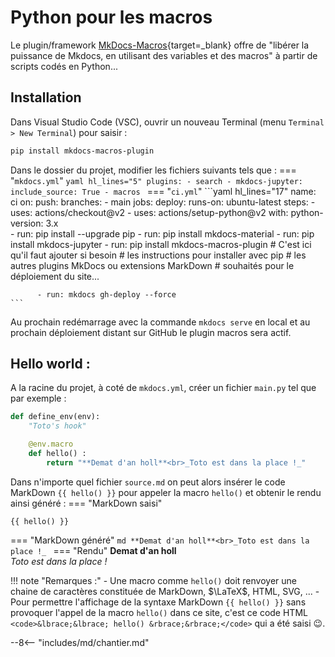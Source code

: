 # Python pour les macros
Le plugin/framework [MkDocs-Macros](https://mkdocs-macros-plugin.readthedocs.io/en/latest/){target=_blank}
 offre de "libérer la puissance de Mkdocs,
  en utilisant des variables et des macros" à partir de scripts codés en Python...

## Installation

Dans Visual Studio Code (VSC), ouvrir un nouveau Terminal (menu `Terminal > New Terminal`) pour saisir :
```bash
pip install mkdocs-macros-plugin
```
Dans le dossier du projet, modifier les fichiers suivants tels que :
=== "`mkdocs.yml`"
    ```yaml hl_lines="5"
    plugins:
      - search
      - mkdocs-jupyter:
          include_source: True
      - macros
    ```
=== "`ci.yml`"
    ```yaml hl_lines="17"
    name: ci
    on:
      push:
        branches:
          - main
    jobs:
      deploy:
        runs-on: ubuntu-latest
        steps:
          - uses: actions/checkout@v2
          - uses: actions/setup-python@v2
            with:
              python-version: 3.x      
          - run: pip install --upgrade pip
          - run: pip install mkdocs-material
          - run: pip install mkdocs-jupyter
          - run: pip install mkdocs-macros-plugin
          # C'est ici qu'il faut ajouter si besoin
          # les instructions pour installer avec pip
          # les autres plugins MkDocs ou extensions MarkDown
          # souhaités pour le déploiement du site...

          - run: mkdocs gh-deploy --force
    ```
Au prochain redémarrage avec la commande `mkdocs serve` en local
 et au prochain déploiement distant sur GitHub le plugin macros sera actif.

## Hello world :
A la racine du projet, à coté de `mkdocs.yml`, créer un fichier `main.py` tel que par exemple :
```py
def define_env(env):
    "Toto's hook"

    @env.macro
    def hello() :
        return "**Demat d'an holl**<br>_Toto est dans la place !_"
```

Dans n'importe quel fichier `source.md` on peut alors insérer le code MarkDown
<code>&lbrace;&lbrace; hello() &rbrace;&rbrace;</code>
pour appeler la macro `hello()` et obtenir le rendu ainsi généré :
=== "MarkDown saisi"
    <pre><code>&lbrace;&lbrace; hello() &rbrace;&rbrace;</code></pre>
=== "MarkDown généré"
    ```md
    **Demat d'an holl**<br>_Toto est dans la place !_
    ```
=== "Rendu"
    **Demat d'an holl**<br>_Toto est dans la place !_
    
!!! note "Remarques :"
    - Une macro comme `hello()` doit renvoyer une chaine de caractères constituée
    de MarkDown, $\LaTeX$, HTML, SVG, ...
    - Pour permettre l'affichage de la syntaxe MarkDown <code>&lbrace;&lbrace; hello() &rbrace;&rbrace;</code> sans provoquer l'appel de la macro `hello()`
    dans ce site, c'est ce code HTML `<code>&lbrace;&lbrace; hello() &rbrace;&rbrace;</code>` qui a été saisi :wink:.     


--8<-- "includes/md/chantier.md"